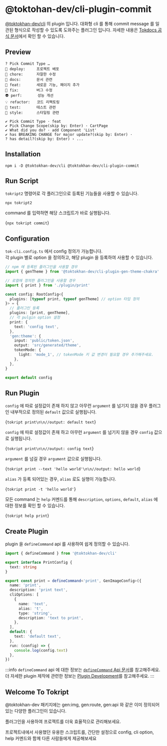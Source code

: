 # @toktohan-dev/cli-plugin-commit

[@toktokhan-dev/cli](../cli/README.md) 의 plugin 입니다.
대화형 cli 를 통해 commit message 를 일관된 형식으로 작성할 수 있도록 도와주는 플러그인 입니다. 자세한 내용은 [Tokdocs 공식 문서]()에서 확인 할 수 있습니다.

## Preview

```
? Pick Commit Type …
🚀 deploy:     프로젝트 배포
🤖 chore:      자잘한 수정
📝 docs:       문서 관련
🎸 feat:       새로운 기능, 페이지 추가
🐛 fix:        버그 수정
👽 perf:       성능 개선
💡 refactor:   코드 리팩토링
💍 test:       테스트 관련
🎨 style:      스타일링 관련

✔ Pick Commit Type · feat
✔ Pick Change Scope(skip by: Enter) · CartPage
✔ What did you do? · add Component 'List'
✔ has BREAKING CHANGE for major update?(skip by: Enter) ·
? has detail?(skip by: Enter) › ...

```

## Installation

```
npm i -D @toktokhan-dev/cli @toktokhan-dev/cli-plugin-commit
```

## Run Script

`tokript2` 명령어로 각 플러그인으로 등록된 기능들을 사용할 수 있습니다.

```
npx tokript2
```

command 를 입력하면 해당 스크립트가 바로 실행됩니다.

<CodeBlock language="bash">{`npx tokript commit`}</CodeBlock>

<TipPackageScript cmd="commit" run="tokript commit" />

## Configuration

`tok-cli.config.ts` 에서 config 정의가 가능합니다.<br/>
각 plugin 별로 option 을 정의하고, 해당 plugin 을 등록하여 사용할 수 있습니다.

```ts
// npm 에 등록된 플러그인을 사용할 경우
import { genTheme } from '@toktokhan-dev/cli-plugin-gen-theme-chakra'

// 로컬에 정의한 플러그인을 사용할 경우
import { print } from './plugin/print'

const config: RootConfig<{
  plugins: [typeof print, typeof genTheme] // option 타입 정의
}> = {
  // 플러그인 등록
  plugins: [print, genTheme],
  // 각 pulgin option 설정
  print: {
    text: 'config text',
  },
  'gen:theme': {
    input: 'public/token.json',
    output: 'src/generated/theme',
    tokenMode: {
      light: 'mode_1', // tokenMode 키 값 변경이 필요할 경우 추가해주세요.
    },
  },
}

export default config
```

## Run Plugin

`config` 에 따로 설정값이 존재 하지 않고 아무런 `argument` 를 넘기지 않을 경우 플러그인 내부적으로 정의된 `default` 값으로 실행됩니다.

<CodeBlock language="bash">{`tokript print\n\n//output: default text`}</CodeBlock>

`config` 에 따로 설정값이 존재 하고 아무런 `argument` 를 넘기지 않을 경우 `config` 값으로 실행됩니다.

<CodeBlock language="bash">{`tokript print\n\n//output: config text`}</CodeBlock>

`argument` 를 넘길 경우 `argument` 값으로 실행됩니다.

<CodeBlock language="bash">{`tokript print --text 'hello world'\n\n//output: hello world`}</CodeBlock>

`alias` 가 등록 되어있는 경우, `alias` 로도 실행이 가능합니다.

<CodeBlock language="bash">{`tokript print -t 'hello world'`}</CodeBlock>

모든 command 는 `help` 커멘드를 통해 `description`, `options`, `default`, `alias` 에 대한 정보를 확인 할 수 있습니다.

<CodeBlock language="bash">{`tokript help print`}</CodeBlock>

## Create Plugin

plugin 을 `defineCommand` api 를 사용하여 쉽게 정의할 수 있습니다.

```ts title="plugin/print.ts"
import { defineCommand } from '@toktokhan-dev/cli'

export interface PrintConfig {
  text: string
}

export const print = defineCommand<'print', GenImageConfig>({
  name: 'print',
  description: 'print text',
  cliOptions: [
    {
      name: 'text',
      alias: 't',
      type: 'string',
      description: 'text to print',
    },
  ],
  default: {
    text: 'default text',
  },
  run: (config) => {
    console.log(config.text)
  },
})
```

:::info
`defineCommand` api 에 대한 정보는 [`defineCommand` Api 문서](/docs/cli.definecommand)를 참고해주세요.<br/>
더 자세한 plugin 제작에 관련한 정보는 [Plugin Development](https://toktokhan-dev.github.io/cli/)를 참고해주세요.
:::

## Welcome To Tokript

@toktokhan-dev 패키지에는 gen:img, gen:route, gen:api 와 같은 이미 정의되어 있는 다양한 플러그인이 있습니다.

플러그인을 사용하여 프로젝트를 더욱 효율적으로 관리해보세요.

프로젝트내에서 사용했던 유용한 스크립트를, 간단한 설정으로 config, cli option, help 커멘드와 함께 다른 사람들에게 제공해보세요
